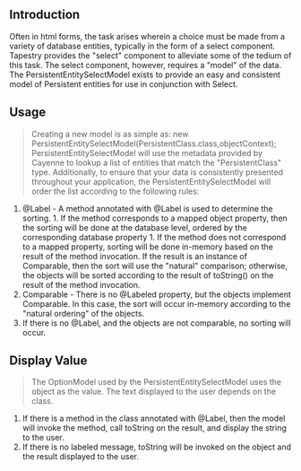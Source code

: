 ## Introduction ##

Often in html forms, the task arises wherein a choice must be made from a variety of database entities, typically in the form of a select component.  Tapestry provides the "select" component to alleviate some of the tedium of this task.  The select component, however, requires a "model" of the data.  The PersistentEntitySelectModel exists to provide an easy and consistent model of Persistent entities for use in conjunction with Select.

## Usage ##
> Creating a new model is as simple as: new PersistentEntitySelectModel(PersistentClass.class,objectContext);
> PersistentEntitySelectModel will use the metadata provided by Cayenne to lookup a list of entities that match the "PersistentClass" type. Additionally, to ensure that your data is consistently presented throughout your application, the PersistentEntitySelectModel will order the list according to the following rules:

  1. @Label - A method annotated with @Label is used to determine the sorting.
    1. If the method corresponds to a mapped object property, then the sorting will be done at the database level, ordered by the corresponding database property
    1. If the method does not correspond to a mapped property, sorting will be done in-memory based on the result of the method invocation. If the result is an instance of Comparable, then the sort will use the "natural" comparison; otherwise, the objects will be sorted according to the result of toString() on the result of the method invocation.
  1. Comparable - There is no @Labeled property, but the objects implement Comparable. In this case, the sort will occur in-memory according to the "natural ordering" of the objects.
  1. If there is no @Label, and the objects are not comparable, no sorting will occur.

## Display Value ##
> The OptionModel used by the PersistentEntitySelectModel uses the object as the value.  The text displayed to the user depends on the class.
  1. If there is a method in the class annotated with @Label, then the model will invoke the method, call toString on the result, and display the string to the user.
  1. If there is no labeled message, toString will be invoked on the object and the result displayed to the user.